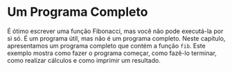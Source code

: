 # Um Programa Completo

É ótimo escrever uma função Fibonacci, mas você não pode executá-la por si só. É um programa útil, mas não é um programa completo. Neste capítulo, apresentamos um programa completo que contém a função `fib`. Este exemplo mostra como fazer o programa começar, como fazê-lo terminar, como realizar cálculos e como imprimir um resultado.

